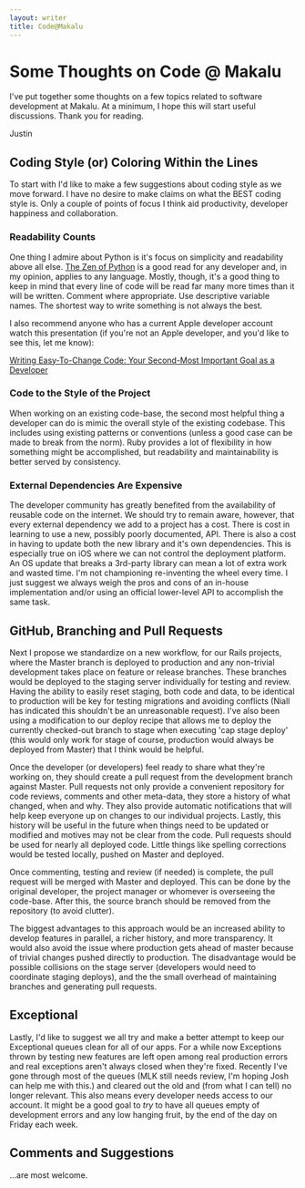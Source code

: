 ```yaml
---
layout: writer
title: Code@Makalu
---
```


# Some Thoughts on Code @ Makalu

I've put together some thoughts on a few topics related to software development at Makalu. At a minimum, I hope this will start useful discussions. Thank you for reading.

Justin

## Coding Style (or) Coloring Within the Lines

To start with I'd like to make a few suggestions about coding style as we move forward. I have no desire to make claims on what the BEST coding style is. Only a couple of points of focus I think aid productivity, developer happiness and collaboration.

### Readability Counts

One thing I admire about Python is it's focus on simplicity and readability above all else. [The Zen of Python](http://www.python.org/dev/peps/pep-0020/) is a good read for any developer and, in my opinion, applies to any language. Mostly, though, it's a good thing to keep in mind that every line of code will be read far many more times than it will be written. Comment where appropriate. Use descriptive variable names. The shortest way to write something is not always the best.

I also recommend anyone who has a current Apple developer account watch this presentation (if you're not an Apple developer, and you'd like to see this, let me know):

[Writing Easy-To-Change Code: Your Second-Most Important Goal as a Developer](http://developer.apple.com/videos/wwdc/2011/#writing-easy-to-change-code-your-second-most-important-goal-as-a-developer)

### Code to the Style of the Project

When working on an existing code-base, the second most helpful thing a developer can do is mimic the overall style of the existing codebase. This includes using existing patterns or conventions (unless a good case can be made to break from the norm). Ruby provides a lot of flexibility in how something might be accomplished, but readability and maintainability is better served by consistency.

### External Dependencies Are Expensive

The developer community has greatly benefited from the availability of reusable code on the internet. We should try to remain aware, however, that every external dependency we add to a project has a cost. There is cost in learning to use a new, possibly poorly documented, API. There is also a cost in having to update both the new library and it's own dependencies. This is especially true on iOS where we can not control the deployment platform. An OS update that breaks a 3rd-party library can mean a lot of extra work and wasted time. I'm not championing re-inventing the wheel every time. I just suggest we always weigh the pros and cons of an in-house implementation and/or using an official lower-level API to accomplish the same task.

## GitHub, Branching and Pull Requests

Next I propose we standardize on a new workflow, for our Rails projects, where the Master branch is deployed to production and any non-trivial development takes place on feature or release branches. These branches would be deployed to the staging server individually for testing and review. Having the ability to easily reset staging, both code and data, to be identical to production will be key for testing migrations and avoiding conflicts (Niall has indicated this shouldn't be an unreasonable request). I've also been using a modification to our deploy recipe that allows me to deploy the currently checked-out branch to stage when executing 'cap stage deploy' (this would only work for stage of course, production would always be deployed from Master) that I think would be helpful.

Once the developer (or developers) feel ready to share what they're working on, they should create a pull request from the development branch against Master. Pull requests not only provide a convenient repository for code reviews, comments and other meta-data, they store a history of what changed, when and why. They also provide automatic notifications that will help keep everyone up on changes to our individual projects. Lastly, this history will be useful in the future when things need to be updated or modified and motives may not be clear from the code. Pull requests should be used for nearly all deployed code. Little things like spelling corrections would be tested locally, pushed on Master and deployed.

Once commenting, testing and review (if needed) is complete, the pull request will be merged with Master and deployed. This can be done by the original developer, the project manager or whomever is overseeing the code-base. After this, the source branch should be removed from the repository (to avoid clutter).

The biggest advantages to this approach would be an increased ability to develop features in parallel, a richer history, and more transparency. It would also avoid the issue where production gets ahead of master because of trivial changes pushed directly to production. The disadvantage would be possible collisions on the stage server (developers would need to coordinate staging deploys), and the the small overhead of maintaining branches and generating pull requests.

## Exceptional

Lastly, I'd like to suggest we all try and make a better attempt to keep our Exceptional queues clean for all of our apps. For a while now Exceptions thrown by testing new features are left open among real production errors and real exceptions aren't always closed when they're fixed. Recently I've gone through most of the queues (MLK still needs review, I'm hoping Josh can help me with this.) and cleared out the old and (from what I can tell) no longer relevant. This also means every developer needs access to our account. It might be a good goal to *try* to have all queues empty of development errors and any low hanging fruit, by the end of the day on Friday each week.

## Comments and Suggestions

…are most welcome.
